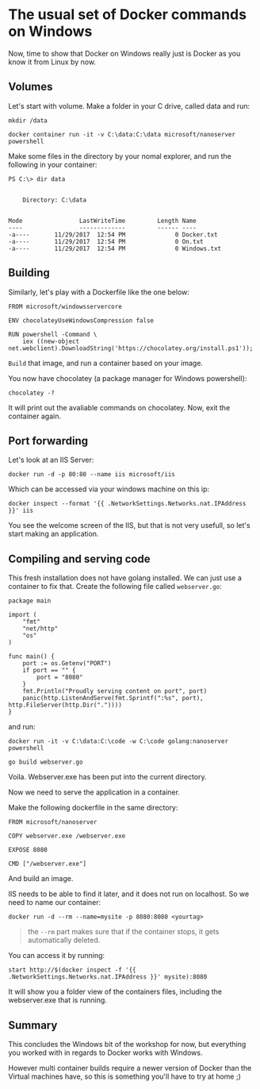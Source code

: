 # The usual set of Docker commands on Windows

Now, time to show that Docker on Windows really just is Docker as you know it from Linux by now. 

## Volumes

Let's start with volume. Make a folder in your C drive, called data and run:  

```
mkdir /data

docker container run -it -v C:\data:C:\data microsoft/nanoserver powershell
```

Make some files in the directory by your nomal explorer, and run the following in your container:
```
PS C:\> dir data


    Directory: C:\data


Mode                LastWriteTime         Length Name
----                -------------         ------ ----
-a----       11/29/2017  12:54 PM              0 Docker.txt
-a----       11/29/2017  12:54 PM              0 On.txt
-a----       11/29/2017  12:54 PM              0 Windows.txt
```

## Building 

Similarly, let's play with a Dockerfile like the one below:
```
FROM microsoft/windowsservercore

ENV chocolateyUseWindowsCompression false

RUN powershell -Command \
    iex ((new-object net.webclient).DownloadString('https://chocolatey.org/install.ps1'));
```
`Build` that image, and run a container based on your image.

You now have chocolatey (a package manager for Windows powershell): 
```
chocolatey -?
``` 
It will print out the avaliable commands on chocolatey. Now, exit the container again.

## Port forwarding

Let's look at an IIS Server: 
```
docker run -d -p 80:80 --name iis microsoft/iis
```

Which can be accessed via your windows machine on this ip: 
```
docker inspect --format '{{ .NetworkSettings.Networks.nat.IPAddress }}' iis
```
You see the welcome screen of the IIS, but that is not very usefull, so let's start making an application.

## Compiling and serving code

This fresh installation does not have golang installed. We can just use a container to fix that. 
Create the following file called `webserver.go`: 

```
package main

import (
    "fmt"
    "net/http"
    "os"
)

func main() {
    port := os.Getenv("PORT")
    if port == "" {
        port = "8080"
    }
    fmt.Println("Proudly serving content on port", port)
    panic(http.ListenAndServe(fmt.Sprintf(":%s", port), http.FileServer(http.Dir("."))))
}
```
and run: 

```
docker run -it -v C:\data:C:\code -w C:\code golang:nanoserver powershell

go build webserver.go
```

Voila. Webserver.exe has been put into the current directory. 

Now we need to serve the application in a container.

Make the following dockerfile in the same directory: 
```
FROM microsoft/nanoserver

COPY webserver.exe /webserver.exe

EXPOSE 8080

CMD ["/webserver.exe"]
```
And build an image.

IIS needs to be able to find it later, and it does not run on localhost. So we need to name our container: 
```
docker run -d --rm --name=mysite -p 8080:8080 <yourtag>
```

> the `--rm` part makes sure that if the container stops, it gets automatically deleted.

You can access it by running: 
```
start http://$(docker inspect -f '{{ .NetworkSettings.Networks.nat.IPAddress }}' mysite):8080
```

It will show you a folder view of the containers files, including the webserver.exe that is running.

## Summary

This concludes the Windows bit of the workshop for now, but everything you worked with in regards to Docker works with Windows. 

However multi container builds require a newer version of Docker than the Virtual machines have, so this is something you'll have to try at home ;) 
